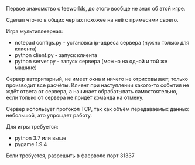 Первое знакомство с teeworlds, до этого вообще не знал об этой игре.

Сделал что-то в общих чертах похожее на неё с примесями своего.

Игра мультиплеерная:  
* notepad configs.py - установка ip-адреса сервера (нужно только для клиента)
* python client.py - запуск клиента
* python server.py - запуск сервера (можно на одной и той же машине)


Сервер авторитарный, не имеет окна и ничего не отрисовывает, только производит все расчёты.
Клиент при наступлении какого-то события не ждёт ответа от сервера, а начинает обрабатывать самостоятельно, если только от сервера не придёт команда на отмену.

Сервер использует протокол TCP, так как объём передаваемых данных небольшой, это упрощает работу.

Для игры требуется:  
* python 3.7 или выше
* pygame 1.9.4 

Если требуется, разрешить в фаерволе порт 31337

